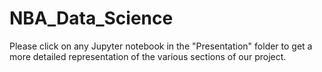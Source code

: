 # NBA_Data_Science

Please click on any Jupyter notebook in the "Presentation" folder to get a more detailed representation of the various sections of our project.
